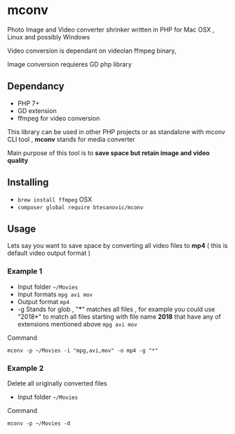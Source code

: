 # mconv
Photo Image and Video converter shrinker written in PHP for Mac OSX , Linux and possibly Windows 

Video conversion is dependant on videolan ffmpeg binary,

Image conversion requieres GD php library

## Dependancy
* PHP 7+
* GD extension
* ffmpeg for video conversion

This library can be used in other PHP projects or as standalone with mconv CLI tool , **mconv** stands for media converter 

Main purpose of this tool is to **save space but retain image and video quality** 

## Installing
* `brew install ffmpeg` OSX
* `composer global require btesanovic/mconv`

## Usage
Lets say you want to save space by converting all video files to **mp4** ( this is default video output format )

### Example 1

* Input folder `~/Movies`
* Input formats `mpg avi mov`
* Output format `mp4`
* -g Stands for glob , "**\***" matches all files , for example you could use "2018*" to match all files starting with file name **2018** that have any of extensions mentioned above `mpg avi mov`

 Command
 
  `mconv -p ~/Movies -i "mpg,avi,mov" -o mp4 -g "*"`
  
### Example 2
 Delete all originally converted files
 
 * Input folder `~/Movies`
 
 Command
 
  `mconv -p ~/Movies -d`

 


